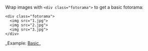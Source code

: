 Wrap images with `<div class="fotorama">` to get a basic fotorama:

	<div class="fotorama">
	  <img src="1.jpg">
	  <img src="2.jpg">
	  <img src="3.jpg">
	</div>

<p class="after-pre">_Example: <a href="/<>/basic.html" target="_blank">Basic</a>_</p>